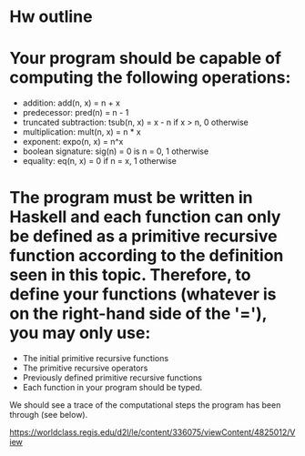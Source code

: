 # Hw outline

# Your program should be capable of computing the following operations:

  * addition: add(n, x) = n + x
  * predecessor: pred(n) = n - 1
  * truncated subtraction: tsub(n, x) = x - n if x > n, 0 otherwise
  * multiplication: mult(n, x) = n * x
  * exponent: expo(n, x) = n^x
  * boolean signature: sig(n) = 0 is n = 0, 1 otherwise
* equality: eq(n, x) = 0 if n = x, 1 otherwise

# The program must be written in Haskell and each function can only be defined as a primitive recursive function according to the definition seen in this topic. Therefore, to define your functions (whatever is on the right-hand side of the '='), you may only use:

  * The initial primitive recursive functions
  * The primitive recursive operators
  * Previously defined primitive recursive functions
  * Each function in your program should be typed.

We should see a trace of the computational steps the program has been through (see below).

https://worldclass.regis.edu/d2l/le/content/336075/viewContent/4825012/View
